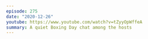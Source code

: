```yaml
---
episode: 275
date: "2020-12-26"
youtube: https://www.youtube.com/watch?v=tZyyOpWffeA
summary: A quiet Boxing Day chat among the hosts
---
```


